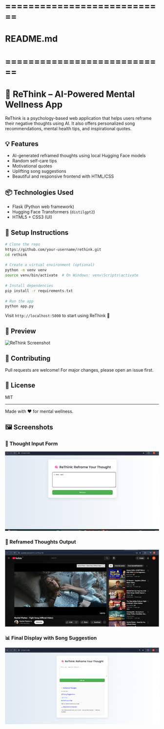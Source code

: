 
    
# ============================
# README.md
# ============================
# 🧠 ReThink – AI-Powered Mental Wellness App

ReThink is a psychology-based web application that helps users reframe their negative thoughts using AI. It also offers personalized song recommendations, mental health tips, and inspirational quotes.

## 💡 Features
- AI-generated reframed thoughts using local Hugging Face models
- Random self-care tips
- Motivational quotes
- Uplifting song suggestions
- Beautiful and responsive frontend with HTML/CSS

## 📦 Technologies Used
- Flask (Python web framework)
- Hugging Face Transformers (`distilgpt2`)
- HTML5 + CSS3 (UI)

## 🚀 Setup Instructions

```bash
# Clone the repo
https://github.com/your-username/rethink.git
cd rethink

# Create a virtual environment (optional)
python -m venv venv
source venv/bin/activate  # On Windows: venv\Scripts\activate

# Install dependencies
pip install -r requirements.txt

# Run the app
python app.py
```

Visit `http://localhost:5000` to start using ReThink 💭

## 📸 Preview
![ReThink Screenshot](preview.png)

## 🙌 Contributing
Pull requests are welcome! For major changes, please open an issue first.

## 📄 License
MIT

---
Made with ❤️ for mental wellness.


## 🖼️ Screenshots

### 🧠 Thought Input Form
![User Input](screenshots/user%20input.png)

### 🔄 Reframed Thoughts Output
![Reframed Thoughts](screenshots/Reframe%20Thoughts.png)

### 📊 Final Display with Song Suggestion
![Result Page](screenshots/Screenshot%202025-06-21%20145933.png)
